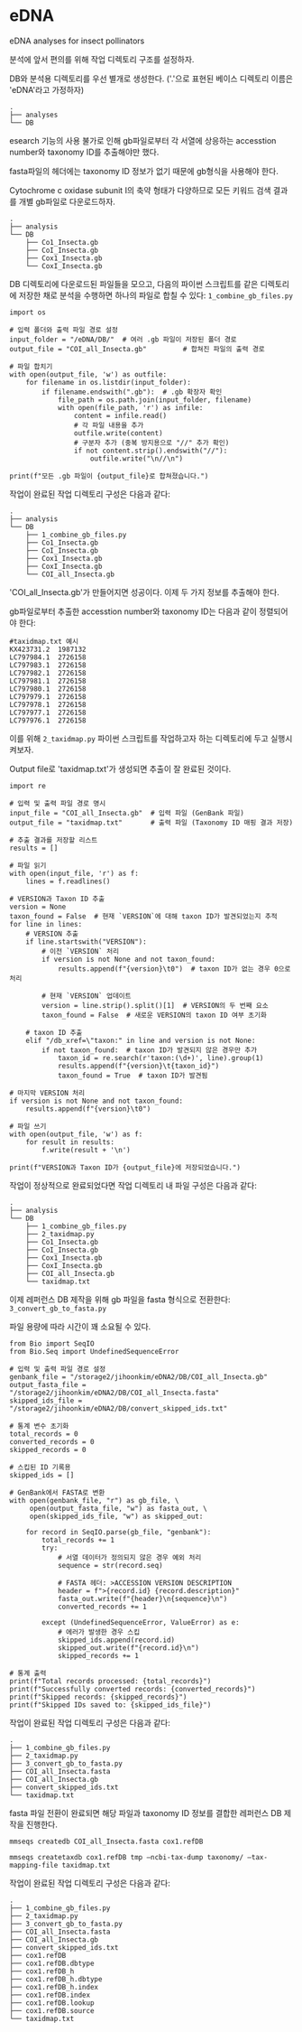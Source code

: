 # eDNA
eDNA analyses for insect pollinators

분석에 앞서 편의를 위해 작업 디렉토리 구조를 설정하자.

DB와 분석용 디렉토리를 우선 별개로 생성한다. ('.'으로 표현된 베이스 디렉토리 이름은 'eDNA'라고 가정하자)
```
.
├── analyses
└── DB
```
esearch 기능의 사용 불가로 인해 gb파일로부터 각 서열에 상응하는 accesstion number와 taxonomy ID를 추출해야만 했다.

fasta파일의 헤더에는 taxonomy ID 정보가 없기 때문에 gb형식을 사용해야 한다.

Cytochrome c oxidase subunit I의 축약 형태가 다양하므로 모든 키워드 검색 결과를 개별 gb파일로 다운로드하자.
```
.
├── analysis
└── DB
    ├── Co1_Insecta.gb
    ├── CoI_Insecta.gb
    ├── Cox1_Insecta.gb
    └── CoxI_Insecta.gb
```
DB 디렉토리에 다운로드된 파일들을 모으고, 다음의 파이썬 스크립트를 같은 디렉토리에 저장한 채로 분석을 수행하면 하나의 파일로 합칠 수 있다: `1_combine_gb_files.py`
```
import os

# 입력 폴더와 출력 파일 경로 설정
input_folder = "/eDNA/DB/"  # 여러 .gb 파일이 저장된 폴더 경로
output_file = "COI_all_Insecta.gb"         # 합쳐진 파일의 출력 경로

# 파일 합치기
with open(output_file, 'w') as outfile:
    for filename in os.listdir(input_folder):
        if filename.endswith(".gb"):  # .gb 확장자 확인
            file_path = os.path.join(input_folder, filename)
            with open(file_path, 'r') as infile:
                content = infile.read()
                # 각 파일 내용을 추가
                outfile.write(content)
                # 구분자 추가 (중복 방지용으로 "//" 추가 확인)
                if not content.strip().endswith("//"):
                    outfile.write("\n//\n")

print(f"모든 .gb 파일이 {output_file}로 합쳐졌습니다.")
```
작업이 완료된 작업 디렉토리 구성은 다음과 같다:
```
.
├── analysis
└── DB
    ├── 1_combine_gb_files.py
    ├── Co1_Insecta.gb
    ├── CoI_Insecta.gb
    ├── Cox1_Insecta.gb
    ├── CoxI_Insecta.gb
    └── COI_all_Insecta.gb
```


'COI_all_Insecta.gb'가 만들어지면 성공이다. 이제 두 가지 정보를 추출해야 한다.

gb파일로부터 추출한 accesstion number와 taxonomy ID는 다음과 같이 정렬되어야 한다:
```
#taxidmap.txt 예시
KX423731.2	1987132
LC797984.1	2726158
LC797983.1	2726158
LC797982.1	2726158
LC797981.1	2726158
LC797980.1	2726158
LC797979.1	2726158
LC797978.1	2726158
LC797977.1	2726158
LC797976.1	2726158
```

이를 위해 `2_taxidmap.py` 파이썬 스크립트를 작업하고자 하는 디렉토리에 두고 실행시켜보자.

Output file로 'taxidmap.txt'가 생성되면 추출이 잘 완료된 것이다.
```
import re

# 입력 및 출력 파일 경로 명시
input_file = "COI_all_Insecta.gb"  # 입력 파일 (GenBank 파일)
output_file = "taxidmap.txt"       # 출력 파일 (Taxonomy ID 매핑 결과 저장)

# 추출 결과를 저장할 리스트
results = []

# 파일 읽기
with open(input_file, 'r') as f:
    lines = f.readlines()

# VERSION과 Taxon ID 추출
version = None
taxon_found = False  # 현재 `VERSION`에 대해 taxon ID가 발견되었는지 추적
for line in lines:
    # VERSION 추출
    if line.startswith("VERSION"):
        # 이전 `VERSION` 처리
        if version is not None and not taxon_found:
            results.append(f"{version}\t0")  # taxon ID가 없는 경우 0으로 처리

        # 현재 `VERSION` 업데이트
        version = line.strip().split()[1]  # VERSION의 두 번째 요소
        taxon_found = False  # 새로운 VERSION의 taxon ID 여부 초기화

    # taxon ID 추출
    elif "/db_xref=\"taxon:" in line and version is not None:
        if not taxon_found:  # taxon ID가 발견되지 않은 경우만 추가
            taxon_id = re.search(r'taxon:(\d+)', line).group(1)
            results.append(f"{version}\t{taxon_id}")
            taxon_found = True  # taxon ID가 발견됨

# 마지막 VERSION 처리
if version is not None and not taxon_found:
    results.append(f"{version}\t0")

# 파일 쓰기
with open(output_file, 'w') as f:
    for result in results:
        f.write(result + '\n')

print(f"VERSION과 Taxon ID가 {output_file}에 저장되었습니다.")
```
작업이 정상적으로 완료되었다면 작업 디렉토리 내 파일 구성은 다음과 같다:
```
.
├── analysis
└── DB
    ├── 1_combine_gb_files.py
    ├── 2_taxidmap.py
    ├── Co1_Insecta.gb
    ├── CoI_Insecta.gb
    ├── Cox1_Insecta.gb
    ├── CoxI_Insecta.gb
    ├── COI_all_Insecta.gb
    └── taxidmap.txt
```

이제 레퍼런스 DB 제작을 위해 gb 파일을 fasta 형식으로 전환한다: `3_convert_gb_to_fasta.py`

파일 용량에 따라 시간이 꽤 소요될 수 있다.
```
from Bio import SeqIO
from Bio.Seq import UndefinedSequenceError

# 입력 및 출력 파일 경로 설정
genbank_file = "/storage2/jihoonkim/eDNA2/DB/COI_all_Insecta.gb"
output_fasta_file = "/storage2/jihoonkim/eDNA2/DB/COI_all_Insecta.fasta"
skipped_ids_file = "/storage2/jihoonkim/eDNA2/DB/convert_skipped_ids.txt"

# 통계 변수 초기화
total_records = 0
converted_records = 0
skipped_records = 0

# 스킵된 ID 기록용
skipped_ids = []

# GenBank에서 FASTA로 변환
with open(genbank_file, "r") as gb_file, \
     open(output_fasta_file, "w") as fasta_out, \
     open(skipped_ids_file, "w") as skipped_out:

    for record in SeqIO.parse(gb_file, "genbank"):
        total_records += 1
        try:
            # 서열 데이터가 정의되지 않은 경우 예외 처리
            sequence = str(record.seq)
            
            # FASTA 헤더: >ACCESSION VERSION DESCRIPTION
            header = f">{record.id} {record.description}"
            fasta_out.write(f"{header}\n{sequence}\n")
            converted_records += 1

        except (UndefinedSequenceError, ValueError) as e:
            # 에러가 발생한 경우 스킵
            skipped_ids.append(record.id)
            skipped_out.write(f"{record.id}\n")
            skipped_records += 1

# 통계 출력
print(f"Total records processed: {total_records}")
print(f"Successfully converted records: {converted_records}")
print(f"Skipped records: {skipped_records}")
print(f"Skipped IDs saved to: {skipped_ids_file}")
```

작업이 완료된 작업 디렉토리 구성은 다음과 같다:
```
.
├── 1_combine_gb_files.py
├── 2_taxidmap.py
├── 3_convert_gb_to_fasta.py
├── COI_all_Insecta.fasta
├── COI_all_Insecta.gb
├── convert_skipped_ids.txt
└── taxidmap.txt
```


fasta 파일 전환이 완료되면 해당 파일과 taxonomy ID 정보를 결합한 레퍼런스 DB 제작을 진행한다.
```
mmseqs createdb COI_all_Insecta.fasta cox1.refDB

mmseqs createtaxdb cox1.refDB tmp —ncbi-tax-dump taxonomy/ —tax-mapping-file taxidmap.txt
```
작업이 완료된 작업 디렉토리 구성은 다음과 같다:
```
.
├── 1_combine_gb_files.py
├── 2_taxidmap.py
├── 3_convert_gb_to_fasta.py
├── COI_all_Insecta.fasta
├── COI_all_Insecta.gb
├── convert_skipped_ids.txt
├── cox1.refDB
├── cox1.refDB.dbtype
├── cox1.refDB_h
├── cox1.refDB_h.dbtype
├── cox1.refDB_h.index
├── cox1.refDB.index
├── cox1.refDB.lookup
├── cox1.refDB.source
└── taxidmap.txt
```

